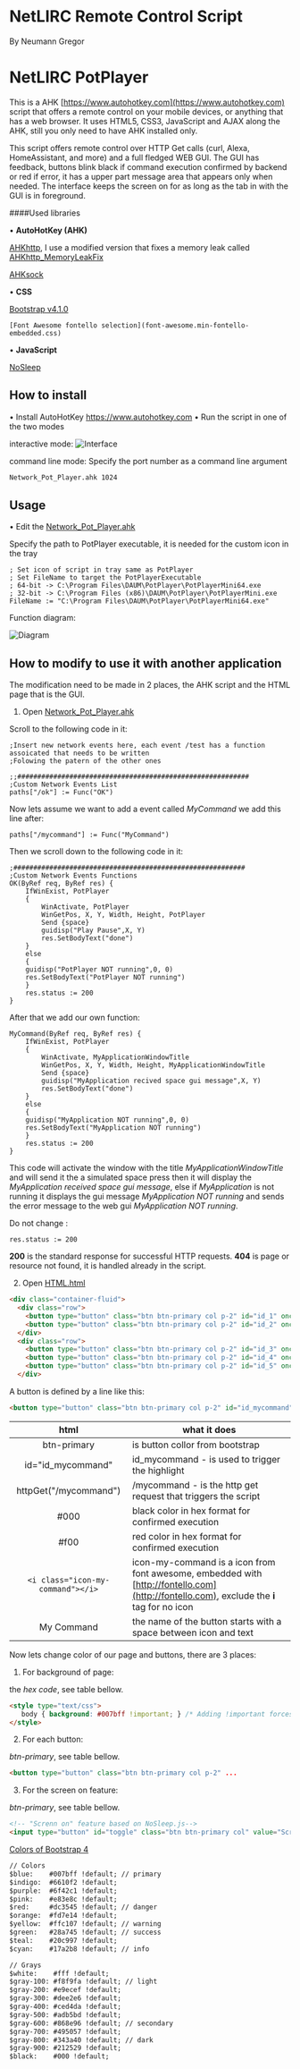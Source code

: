 ﻿# NetLIRC Remote Control Script

By Neumann Gregor

# NetLIRC PotPlayer


This is a AHK [https://www.autohotkey.com](https://www.autohotkey.com) script that offers a remote control on your mobile devices, or anything that has a web browser. It uses HTML5, CSS3, JavaScript and AJAX along the AHK, still you only need to have AHK installed only.

This script offers remote control over HTTP Get calls (curl, Alexa, HomeAssistant, and more) and a full fledged WEB GUI. The GUI has feedback, buttons blink black if command execution confirmed by backend or red if error, it has a upper part message area that appears only when needed. The interface keeps the screen on for as long as the tab in with the GUI is in foreground.

####Used libraries

• **AutoHotKey (AHK)**

   [AHKhttp](AHKhttp.ahk), I use a modified version that fixes a memory leak called [AHKhttp_MemoryLeakFix](AHKhttp_MemoryLeakFix.ahk)
    
   [AHKsock](AHKsock.ahk)
    
• **CSS**

   [Bootstrap v4.1.0](bootstrap.min.css)
    
    [Font Awesome fontello selection](font-awesome.min-fontello-embedded.css)
    
• **JavaScript**

   [NoSleep](NoSleep.min.js)

## How to install

• Install AutoHotKey https://www.autohotkey.com
• Run the script in one of the two modes

interactive mode:
![Interface](InterfacePot.PNG)

 command line mode:
Specify the port number as a command line argument
```bash
Network_Pot_Player.ahk 1024
```


## Usage

• Edit the [Network_Pot_Player.ahk](Network_Pot_Player.ahk)

Specify the path to PotPlayer executable, it is needed for the custom icon in the tray

```autohotkey
; Set icon of script in tray same as PotPlayer
; Set FileName to target the PotPlayerExecutable
; 64-bit -> C:\Program Files\DAUM\PotPlayer\PotPlayerMini64.exe
; 32-bit -> C:\Program Files (x86)\DAUM\PotPlayer\PotPlayerMini.exe
FileName := "C:\Program Files\DAUM\PotPlayer\PotPlayerMini64.exe" 
```

Function diagram:

![Diagram](DiagramNetPot.PNG)

## How to modify to use it with another application

The modification need to be made in 2 places, the AHK script and the HTML page that is the GUI.

1. Open [Network_Pot_Player.ahk](Network_Pot_Player.ahk)

Scroll to the following code in it:

```autohotkey
;Insert new network events here, each event /test has a function assoicated that needs to be written
;Folowing the patern of the other ones

;;##########################################################
;Custom Network Events List
paths["/ok"] := Func("OK")
```

Now lets assume we want to add a event called *MyCommand*
we add this line after:

```autohotkey
paths["/mycommand"] := Func("MyCommand")
```

Then we scroll down to the following code in it:

```autohotkey
;##########################################################
;Custom Network Events Functions
OK(ByRef req, ByRef res) {
	IfWinExist, PotPlayer
	{
		WinActivate, PotPlayer
		WinGetPos, X, Y, Width, Height, PotPlayer
		Send {space}
		guidisp("Play Pause",X, Y)
		res.SetBodyText("done")
	}
	else
	{
	guidisp("PotPlayer NOT running",0, 0)
	res.SetBodyText("PotPlayer NOT running")
	}
    res.status := 200
}
```

After that we add our own function:

```autohotkey
MyCommand(ByRef req, ByRef res) {
	IfWinExist, PotPlayer
	{
		WinActivate, MyApplicationWindowTitle
		WinGetPos, X, Y, Width, Height, MyApplicationWindowTitle
		Send {space}
		guidisp("MyApplication recived space gui message",X, Y)
		res.SetBodyText("done")
	}
	else
	{
	guidisp("MyApplication NOT running",0, 0)
	res.SetBodyText("MyApplication NOT running")
	}
    res.status := 200
}
```
This code will activate the window with the title *MyApplicationWindowTitle* and will send it the a simulated space press then it will display the  *MyApplication received space gui message*, else if *MyApplication* is not running it displays the gui message *MyApplication NOT running* and sends the error message to the web gui *MyApplication NOT running*.

Do not change :

```autohotkey
res.status := 200
```

**200** is the standard response for successful HTTP requests.
**404** is page or resource not found, it is handled already in the script.

2. Open [HTML.html](HTML.html)

```html
<div class="container-fluid">
  <div class="row">
    <button type="button" class="btn btn-primary col p-2" id="id_1" onclick='(httpGet("/mute")== "done") ? highlight(id_1,"#000"):highlight(id_1,"#f00");'><i class="icon-volume-off"></i> Mute</button>
    <button type="button" class="btn btn-primary col p-2" id="id_2" onclick='(httpGet("/power")== "done") ? highlight(id_2,"#000"):highlight(id_2,"#f00");'><i class="icon-off"></i> Power</button>
  </div>
  <div class="row">
    <button type="button" class="btn btn-primary col p-2" id="id_3" onclick='(httpGet("/1")== "done") ? highlight(id_3,"#000"):highlight(id_3,"#f00");'><i class="icon-sun"></i> Brightness Reset</button>
    <button type="button" class="btn btn-primary col p-2" id="id_4" onclick='(httpGet("/2")== "done") ? highlight(id_4,"#000"):highlight(id_4,"#f00");'><i class="icon-sun"></i> <i class="icon-minus"></i> Brightness -1%</button>
    <button type="button" class="btn btn-primary col p-2" id="id_5" onclick='(httpGet("/3")== "done") ? highlight(id_5,"#000"):highlight(id_5,"#f00");'><i class="icon-sun"></i> <i class="icon-plus"></i> Brightness +1%</button>
  </div>
```

A button is defined by a line like this:

```html
<button type="button" class="btn btn-primary col p-2" id="id_mycommand" onclick='(httpGet("/mycommand")== "done") ? highlight(id_mycommand,"#000"):highlight(id_mycommand,"#f00");'><i class="icon-my-command"></i> My Command</button>
```

|html|what it does|
|:-:|--|
|btn-primary|is button collor from bootstrap|
|id="id_mycommand"|id_mycommand - is used to trigger the highlight|
|httpGet("/mycommand")|/mycommand - is the http get request that triggers the script|
|#000|black color in hex format for confirmed execution|
|#f00|red color in hex format for confirmed execution|
|`<i class="icon-my-command"></i>`|icon-my-command is a icon from font awesome, embedded with [http://fontello.com](http://fontello.com), exclude the **i** tag for no icon|
|</i> My Command</button>|the name of the button starts with a space between icon and text|

Now lets change color of our page and buttons, there are 3 places:

1. For background of page:

the *hex code*, see table bellow.

```html
<style type="text/css">
   body { background: #007bff !important; } /* Adding !important forces the browser to overwrite the default style applied by Bootstrap btn-primary = #007bff*/
</style>
```

2. For each button:

*btn-primary*, see table bellow.

```html
<button type="button" class="btn btn-primary col p-2" ...
```

3. For the screen on feature:

*btn-primary*, see table bellow.

```html
<!-- "Screnn on" feature based on NoSleep.js-->
<input type="button" id="toggle" class="btn btn-primary col" value="Screen on is disabled" style="font-size : 15px;"/>
```

[Colors of Bootstrap 4](Bootstrap4Colors.txt)

```html
// Colors
$blue:    #007bff !default; // primary
$indigo:  #6610f2 !default;
$purple:  #6f42c1 !default;
$pink:    #e83e8c !default;
$red:     #dc3545 !default; // danger
$orange:  #fd7e14 !default;
$yellow:  #ffc107 !default; // warning
$green:   #28a745 !default; // success
$teal:    #20c997 !default;
$cyan:    #17a2b8 !default; // info

// Grays
$white:    #fff !default;
$gray-100: #f8f9fa !default; // light
$gray-200: #e9ecef !default;
$gray-300: #dee2e6 !default;
$gray-400: #ced4da !default;
$gray-500: #adb5bd !default;
$gray-600: #868e96 !default; // secondary
$gray-700: #495057 !default;
$gray-800: #343a40 !default; // dark
$gray-900: #212529 !default;
$black:    #000 !default;
```


